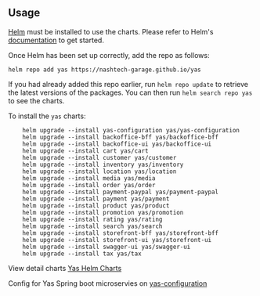 ## Usage

[Helm](https://helm.sh) must be installed to use the charts.  Please refer to
Helm's [documentation](https://helm.sh/docs) to get started.

Once Helm has been set up correctly, add the repo as follows:
```shell
helm repo add yas https://nashtech-garage.github.io/yas
```

If you had already added this repo earlier, run `helm repo update` to retrieve
the latest versions of the packages.  You can then run `helm search repo yas` to see the charts.

To install the `yas` charts:
```shell
    helm upgrade --install yas-configuration yas/yas-configuration
    helm upgrade --install backoffice-bff yas/backoffice-bff
    helm upgrade --install backoffice-ui yas/backoffice-ui
    helm upgrade --install cart yas/cart
    helm upgrade --install customer yas/customer
    helm upgrade --install inventory yas/inventory
    helm upgrade --install location yas/location
    helm upgrade --install media yas/media
    helm upgrade --install order yas/order
    helm upgrade --install payment-paypal yas/payment-paypal
    helm upgrade --install payment yas/payment
    helm upgrade --install product yas/product
    helm upgrade --install promotion yas/promotion
    helm upgrade --install rating yas/rating
    helm upgrade --install search yas/search
    helm upgrade --install storefront-bff yas/storefront-bff
    helm upgrade --install storefront-ui yas/storefront-ui
    helm upgrade --install swagger-ui yas/swagger-ui
    helm upgrade --install tax yas/tax
```
View detail charts [Yas Helm Charts](https://github.com/nashtech-garage/yas/tree/main/charts)

Config for Yas Spring boot microservies on [yas-configuration](https://github.com/nashtech-garage/yas/tree/main/charts/yas-configuration)